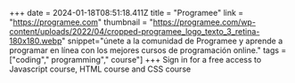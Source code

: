 +++
date = 2024-01-18T08:51:18.411Z
title = "Programee"
link = "https://programee.com"
thumbnail = "https://programee.com/wp-content/uploads/2022/04/cropped-programee_logo_texto_3_retina-180x180.webp"
snippet="únete a la comunidad de Programee y aprende a programar en línea con los mejores cursos de programación online."
tags = ["coding"," programming"," course"]
+++
Sign in for a free access to Javascript course, HTML course and CSS course
